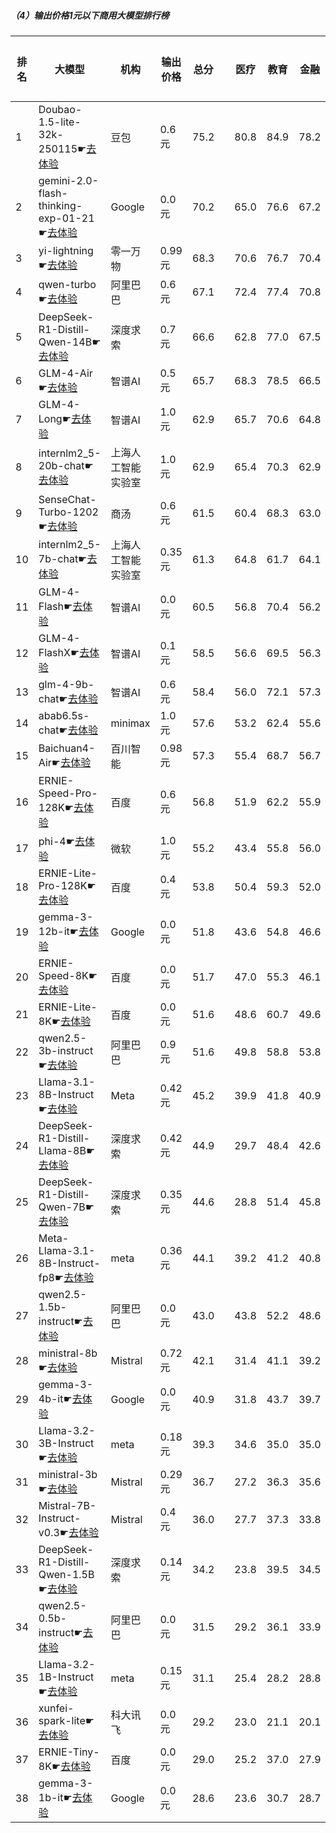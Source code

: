 ##### （4）输出价格1元以下商用大模型排行榜
|排名|大模型|机构|输出价格|总分| |医疗|教育|金融|法律|行政公务|心理健康|推理与数学计算|语言与指令遵从|
|---|-----|---|-------|---|-|----|---|---|---|------|-------|-----------|------------|
|1|Doubao-1.5-lite-32k-250115☛[去体验](https://easyllm.site/static/modelcompare.html?type=proprietary)|豆包|0.6元|75.2| |        80.8|84.9|78.2|63.2|        70.7|65.8|        80.8|77.5|
|2|gemini-2.0-flash-thinking-exp-01-21☛[去体验](https://easyllm.site/static/modelcompare.html?type=proprietary)|Google|0.0元|70.2| |        65.0|76.6|67.2|47.9|        85.1|53.5|        87.8|78.5|
|3|yi-lightning☛[去体验](https://easyllm.site/static/modelcompare.html?type=proprietary)|零一万物|0.99元|68.3| |        70.6|76.7|70.4|44.3|        69.0|56.8|        78.5|80.2|
|4|qwen-turbo☛[去体验](https://easyllm.site/static/modelcompare.html?type=proprietary)|阿里巴巴|0.6元|67.1| |        72.4|77.4|70.8|48.5|        67.3|60.8|        65.0|74.9|
|5|DeepSeek-R1-Distill-Qwen-14B☛[去体验](https://easyllm.site/static/modelcompare.html?type=open-source)|深度求索|0.7元|66.6| |        62.8|77.0|67.5|42.2|        68.0|55.6|        81.2|78.7|
|6|GLM-4-Air☛[去体验](https://easyllm.site/static/modelcompare.html?type=proprietary)|智谱AI|0.5元|65.7| |        68.3|78.5|66.5|44.5|        69.7|56.5|        60.9|80.6|
|7|GLM-4-Long☛[去体验](https://easyllm.site/static/modelcompare.html?type=proprietary)|智谱AI|1.0元|62.9| |        65.7|70.6|64.8|44.1|        65.0|50.9|        64.6|77.4|
|8|internlm2_5-20b-chat☛[去体验](https://easyllm.site/static/modelcompare.html?type=open-source)|上海人工智能实验室|1.0元|62.9| |        65.4|70.3|62.9|46.4|        66.4|52.7|        61.8|77.2|
|9|SenseChat-Turbo-1202☛[去体验](https://easyllm.site/static/modelcompare.html?type=proprietary)|商汤|0.6元|61.5| |        60.4|68.3|63.0|39.2|        64.8|52.2|        68.2|76.1|
|10|internlm2_5-7b-chat☛[去体验](https://easyllm.site/static/modelcompare.html?type=open-source)|上海人工智能实验室|0.35元|61.3| |        64.8|61.7|64.1|45.3|        62.4|51.0|        64.6|76.3|
|11|GLM-4-Flash☛[去体验](https://easyllm.site/static/modelcompare.html?type=proprietary)|智谱AI|0.0元|60.5| |        56.8|70.4|56.2|42.4|        64.5|62.9|        59.6|71.0|
|12|GLM-4-FlashX☛[去体验](https://easyllm.site/static/modelcompare.html?type=proprietary)|智谱AI|0.1元|58.5| |        56.6|69.5|56.3|37.7|        64.8|46.1|        65.7|71.3|
|13|glm-4-9b-chat☛[去体验](https://easyllm.site/static/modelcompare.html?type=open-source)|智谱AI|0.6元|58.4| |        56.0|72.1|57.3|39.5|        64.1|47.1|        59.5|71.7|
|14|abab6.5s-chat☛[去体验](https://easyllm.site/static/modelcompare.html?type=proprietary)|minimax|1.0元|57.6| |        53.2|62.4|55.6|35.9|        65.7|44.8|        64.8|78.8|
|15|Baichuan4-Air☛[去体验](https://easyllm.site/static/modelcompare.html?type=proprietary)|百川智能|0.98元|57.3| |        55.4|68.7|56.7|32.3|        55.9|47.2|        66.5|75.4|
|16|ERNIE-Speed-Pro-128K☛[去体验](https://easyllm.site/static/modelcompare.html?type=proprietary)|百度|0.6元|56.8| |        51.9|62.2|55.9|39.7|        59.0|44.8|        66.0|75.1|
|17|phi-4☛[去体验](https://easyllm.site/static/modelcompare.html?type=open-source)|微软|1.0元|55.2| |        43.4|55.8|56.0|26.7|        66.1|43.2|        76.8|73.7|
|18|ERNIE-Lite-Pro-128K☛[去体验](https://easyllm.site/static/modelcompare.html?type=proprietary)|百度|0.4元|53.8| |        50.4|59.3|52.0|33.5|        57.3|43.5|        63.1|71.7|
|19|gemma-3-12b-it☛[去体验](https://easyllm.site/static/modelcompare.html?type=open-source)|Google|0.0元|51.8| |        43.6|54.8|46.6|20.3|        59.0|41.1|        77.1|71.6|
|20|ERNIE-Speed-8K☛[去体验](https://easyllm.site/static/modelcompare.html?type=proprietary)|百度|0.0元|51.7| |        47.0|55.3|46.1|37.9|        54.5|57.3|        49.4|66.0|
|21|ERNIE-Lite-8K☛[去体验](https://easyllm.site/static/modelcompare.html?type=proprietary)|百度|0.0元|51.6| |        48.6|60.7|49.6|31.2|        52.2|43.0|        56.6|70.8|
|22|qwen2.5-3b-instruct☛[去体验](https://easyllm.site/static/modelcompare.html?type=open-source)|阿里巴巴|0.9元|51.6| |        49.8|58.8|53.8|29.2|        51.3|43.8|        58.3|67.6|
|23|Llama-3.1-8B-Instruct☛[去体验](https://easyllm.site/static/modelcompare.html?type=open-source)|Meta|0.42元|45.2| |        39.9|41.8|40.9|22.8|        49.6|37.2|        64.0|65.8|
|24|DeepSeek-R1-Distill-Llama-8B☛[去体验](https://easyllm.site/static/modelcompare.html?type=open-source)|深度求索|0.42元|44.9| |        29.7|48.4|42.6|21.8|        49.9|31.9|        70.2|64.8|
|25|DeepSeek-R1-Distill-Qwen-7B☛[去体验](https://easyllm.site/static/modelcompare.html?type=open-source)|深度求索|0.35元|44.6| |        28.8|51.4|45.8|20.7|        48.8|30.4|        69.8|61.2|
|26|Meta-Llama-3.1-8B-Instruct-fp8☛[去体验](https://easyllm.site/static/modelcompare.html?type=open-source)|meta|0.36元|44.1| |        39.2|41.2|40.8|21.3|        43.2|34.0|        67.6|65.7|
|27|qwen2.5-1.5b-instruct☛[去体验](https://easyllm.site/static/modelcompare.html?type=open-source)|阿里巴巴|0.0元|43.0| |        43.8|52.2|48.6|29.6|        40.5|39.6|        37.7|51.5|
|28|ministral-8b☛[去体验](https://easyllm.site/static/modelcompare.html?type=proprietary)|Mistral|0.72元|42.1| |        31.4|41.1|39.2|21.3|        45.3|31.5|        61.9|64.6|
|29|gemma-3-4b-it☛[去体验](https://easyllm.site/static/modelcompare.html?type=open-source)|Google|0.0元|40.9| |        31.8|43.7|39.7|16.5|        39.5|29.2|        69.1|58.0|
|30|Llama-3.2-3B-Instruct☛[去体验](https://easyllm.site/static/modelcompare.html?type=open-source)|meta|0.18元|39.3| |        34.6|35.0|35.0|18.2|        37.8|29.6|        61.7|62.7|
|31|ministral-3b☛[去体验](https://easyllm.site/static/modelcompare.html?type=proprietary)|Mistral|0.29元|36.7| |        27.2|36.3|35.6|15.7|        38.1|29.4|        56.8|54.7|
|32|Mistral-7B-Instruct-v0.3☛[去体验](https://easyllm.site/static/modelcompare.html?type=open-source)|Mistral|0.4元|36.0| |        27.7|37.3|33.8|18.4|        40.9|28.9|        41.3|60.0|
|33|DeepSeek-R1-Distill-Qwen-1.5B☛[去体验](https://easyllm.site/static/modelcompare.html?type=open-source)|深度求索|0.14元|34.2| |        23.8|39.5|34.5|16.1|        26.4|23.9|        62.0|47.1|
|34|qwen2.5-0.5b-instruct☛[去体验](https://easyllm.site/static/modelcompare.html?type=open-source)|阿里巴巴|0.0元|31.5| |        29.2|36.1|33.9|21.3|        30.7|24.5|        37.1|39.2|
|35|Llama-3.2-1B-Instruct☛[去体验](https://easyllm.site/static/modelcompare.html?type=open-source)|meta|0.15元|31.1| |        25.4|28.2|28.8|15.5|        32.7|21.1|        44.9|51.9|
|36|xunfei-spark-lite☛[去体验](https://easyllm.site/static/modelcompare.html?type=proprietary)|科大讯飞|0.0元|29.2| |        23.0|21.1|20.1|28.0|        37.5|43.4|        23.4|37.4|
|37|ERNIE-Tiny-8K☛[去体验](https://easyllm.site/static/modelcompare.html?type=proprietary)|百度|0.0元|29.0| |        25.2|37.0|27.9|21.1|        31.0|23.0|        25.6|41.5|
|38|gemma-3-1b-it☛[去体验](https://easyllm.site/static/modelcompare.html?type=open-source)|Google|0.0元|28.6| |        23.6|30.7|28.7|15.3|        29.0|20.6|        32.6|48.2|
    
